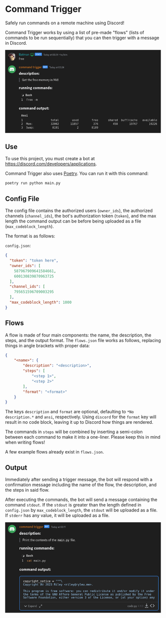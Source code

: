 # Command Trigger

Safely run commands on a remote machine using Discord!

Command Trigger works by using a list of pre-made "flows" (lists of commands to
be run sequentially) that you can then trigger with a message in Discord.

![Bot used to get free memory on target system.](screenshots/free_command.png)

## Use
To use this project, you must create a bot at
<https://discord.com/developers/applications>.

Command Trigger also uses [Poetry](https://python-poetry.org/). You can run it with
this command:

```sh
poetry run python main.py
```

## Config File
The config file contains the authorized users (`owner_ids`), the authorized
channels (`channel_ids`), the bot's authorization token (`token`), and the max
length the command output can be before being uploaded as a file
(`max_codeblock_length`).

The format is as follows:

`config.json`:
```json
{
  "token": "token here",
  "owner_ids": [
    587967909641584661,
    600130839870963725
  ],
  "channel_ids": [
    795651596709003295
  ],
  "max_codeblock_length": 1000
}
```

## Flows
A flow is made of four main components: the name, the description, the steps,
and the output format. The `flows.json` file works as follows, replacing things
in angle brackets with proper data:

```json
{
    "<name>": {
        "description": "<description>",
        "steps": [
            "<step 1>",
            "<step 2>"
        ],
        "format": "<format>"
    }
}
```

The keys `description` and `format` are optional, defaulting to
`*No description.*` and `ansi`, respectively. Using `discord` for the `format`
key will result in no code block, leaving it up to Discord how things are
rendered.

The commands in `steps` will be combined by inserting a semi-colon between each
command to make it into a one-liner. Please keep this in mind when writing
flows!

A few example flows already exist in `flows.json`.

## Output
Immediately after sending a trigger message, the bot will respond with a
confirmation message including the name of the flow, the description, and the
steps in said flow.

After executing the commands, the bot will send a message containing the command
`stdout`. If the `stdout` is greater than the length defined in `config.json` by
`max_codeblock_length`, the `stdout` will be uploaded as a file. If `stderr` has
any value, it will be uploaded as a file.

![Bot used to get contents of main.py.](screenshots/code_command.png)
